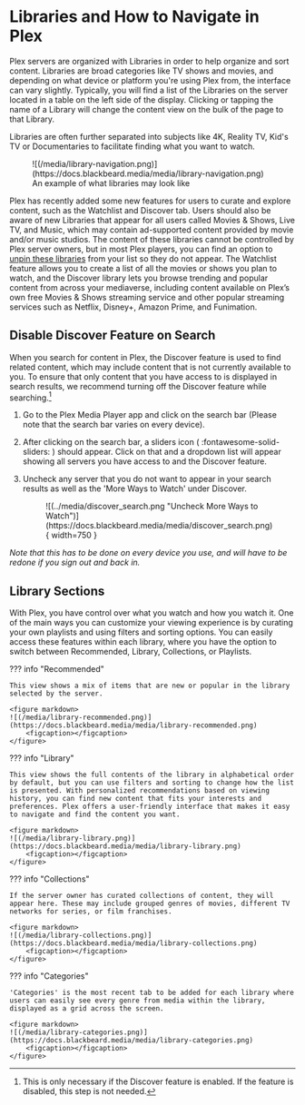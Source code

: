 # Libraries and How to Navigate in Plex

Plex servers are organized with Libraries in order to help organize and sort content. Libraries are broad categories like TV shows and movies, and depending on what device or platform you're using Plex from, the interface can vary slightly. Typically, you will find a list of the Libraries on the server located in a table on the left side of the display. Clicking or tapping the name of a Library will change the content view on the bulk of the page to that Library.

Libraries are often further separated into subjects like 4K, Reality TV, Kid's TV or Documentaries to facilitate finding what you want to watch.

<figure markdown>
![(/media/library-navigation.png)](https://docs.blackbeard.media/media/library-navigation.png)
    <figcaption>An example of what libraries may look like</figcaption>
</figure>

Plex has recently added some new features for users to curate and explore content, such as the Watchlist and Discover tab. Users should also be aware of new Libraries that appear for all users called Movies & Shows, Live TV, and Music, which may contain ad-supported content provided by movie and/or music studios. The content of these libraries cannot be controlled by Plex server owners, but in most Plex players, you can find an option to [unpin these libraries](/plex/getting-started/#how-to-setup-your-libraries) from your list so they do not appear. The Watchlist feature allows you to create a list of all the movies or shows you plan to watch, and the Discover library lets you browse trending and popular content from across your mediaverse, including content available on Plex’s own free Movies & Shows streaming service and other popular streaming services such as Netflix, Disney+, Amazon Prime, and Funimation.

## Disable Discover Feature on Search

When you search for content in Plex, the Discover feature is used to find related content, which may include content that is not currently available to you. To ensure that only content that you have access to is displayed in search results, we recommend turning off the Discover feature while searching.[^1]

1. Go to the Plex Media Player app and click on the search bar (Please note that the search bar varies on every device).
2. After clicking on the search bar, a sliders icon ( :fontawesome-solid-sliders: ) should appear. Click on that and a dropdown list will appear showing all servers you have access to and the Discover feature.
3. Uncheck any server that you do not want to appear in your search results as well as the 'More Ways to Watch' under Discover.
    
    <figure markdown>
    ![(../media/discover_search.png "Uncheck More Ways to Watch")](https://docs.blackbeard.media/media/discover_search.png){ width=750 }
        <figcaption></figcaption>
    </figure>

*Note that this has to be done on every device you use, and will have to be redone if you sign out and back in.*

## Library Sections

With Plex, you have control over what you watch and how you watch it. One of the main ways you can customize your viewing experience is by curating your own playlists and using filters and sorting options. You can easily access these features within each library, where you have the option to switch between Recommended, Library, Collections, or Playlists.

??? info "Recommended"

    This view shows a mix of items that are new or popular in the library selected by the server.
    
    <figure markdown>
    ![(/media/library-recommended.png)](https://docs.blackbeard.media/media/library-recommended.png)
        <figcaption></figcaption>
    </figure>

??? info "Library"

    This view shows the full contents of the library in alphabetical order by default, but you can use filters and sorting to change how the list is presented. With personalized recommendations based on viewing history, you can find new content that fits your interests and preferences. Plex offers a user-friendly interface that makes it easy to navigate and find the content you want.
    
    <figure markdown>
    ![(/media/library-library.png)](https://docs.blackbeard.media/media/library-library.png)
        <figcaption></figcaption>
    </figure>
    
??? info "Collections"

    If the server owner has curated collections of content, they will appear here. These may include grouped genres of movies, different TV networks for series, or film franchises.
    
    <figure markdown>
    ![(/media/library-collections.png)](https://docs.blackbeard.media/media/library-collections.png)
        <figcaption></figcaption>
    </figure>
 
??? info "Categories"

    'Categories' is the most recent tab to be added for each library where users can easily see every genre from media within the library, displayed as a grid across the screen.
    
    <figure markdown>
    ![(/media/library-categories.png)](https://docs.blackbeard.media/media/library-categories.png)
        <figcaption></figcaption>
    </figure>
 
[^1]: This is only necessary if the Discover feature is enabled. If the feature is disabled, this step is not needed.
